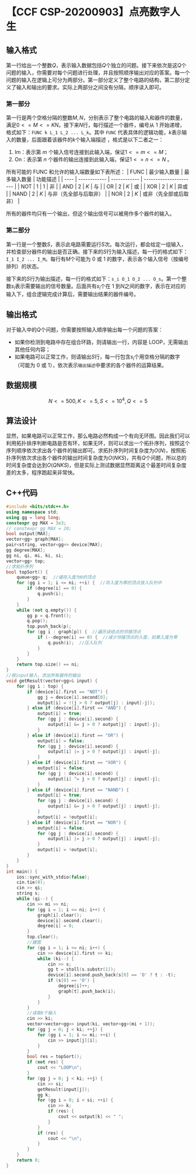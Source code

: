 # 【CCF CSP-20200903】点亮数字人生

## 输入格式

第一行给出一个整数$Q$，表示输入数据包括$Q$个独立的问题。接下来依次是这$Q$个问题的输入，你需要对每个问题进行处理，并且按照顺序输出对应的答案。每一个问题的输入在逻辑上可分为两部分。第一部分定义了整个电路的结构，第二部分定义了输入和输出的要求。实际上两部分之间没有分隔，顺序读入即可。

### 第一部分

第一行是两个空格分隔的整数$M,N$，分别表示了整个电路的输入和器件的数量，满足$0<=M<=KN$。接下来$N$行，每行描述一个器件，编号从 1 开始递增，格式如下：`FUNC k L_1 L_2 ... L_k`。其中 `FUNC` 代表具体的逻辑功能，$k$表示输入的数量，后面跟着该器件的$k$个输入端描述 ，格式是以下二者之一：

1. Im：表示第 $m$ 个输入信号连接到此输入端，保证$1<=m<=M$；
2. On：表示第 $n$ 个器件的输出连接到此输入端，保证$1<=n<=N$ 。

所有可能的 FUNC 和允许的输入端数量如下表所述：
| FUNC | 最少输入数量 | 最多输入数量 | 功能描述               |
| ---- | ------------ | ------------ | ---------------------- |
| NOT  | 1            | 1            | 非                     |
| AND  | 2            | $K$          | 与                     |
| OR   | 2            | $K$          | 或                     |
| XOR  | 2            | $K$          | 异或                   |
| NAND | 2            | $K$          | 与非（先全部与后取非） |
| NOR  | 2            | $K$          | 或非（先全部或后取非） |

所有的器件均只有一个输出，但这个输出信号可以被用作多个器件的输入。

### 第二部分

第一行是一个整数$S$，表示此电路需要运行$S$次。每次运行，都会给定一组输入，并检查部分器件的输出是否正确。接下来的$S$行为输入描述，每一行的格式如下：`I_1 I_2 ... I_M`。每行有$M$个可能为 0 或 1 的数字，表示各个输入信号（按编号排列）的状态。

接下来的$S$行为输出描述，每一行的格式如下：`s_i O_1 O_2 ... O_s`。第一个整数$s_i$表示需要输出的信号数量。后面共有$s_i$个在 1 到$N$之间的数字，表示在对应的输入下，组合逻辑完成计算后，需要输出结果的器件编号。

## 输出格式

对于输入中的$Q$个问题，你需要按照输入顺序输出每一个问题的答案：

- 如果你检测到电路中存在组合环路，则请输出一行，内容是 LOOP，无需输出其他任何内容；
- 如果电路可以正常工作，则请输出$S$行，每一行包含$s_i$个用空格分隔的数字（可能为 0 或 1），依次表示`输出描述`中要求的各个器件的运算结果。

## 数据规模

$$N<=500, K<=5, S<=10^4, Q<=5$$

## 算法设计

显然，如果电路可以正常工作，那么电路必然构成一个有向无环图。因此我们可以利用拓扑排序判断电路是否有环，如果无环，则可以求出一个拓扑序列，按照这个序列顺序依次求出各个器件的输出即可。求拓扑序列时间复杂度为$O(N)$，按照拓扑序列依次求出各个器件的输出时间复杂度为$O(NKS)$，共有$Q$个问题，所以总的时间复杂度会达到$O(QNKS)$，但是实际上测试数据显然距离这个最差时间复杂度差的太多，程序跑起来非常快。

## C++代码

```cpp
#include <bits/stdc++.h>
using namespace std;
using gg = long long;
constexpr gg MAX = 3e3;
// constexpr gg MAX = 20;
bool output[MAX];
vector<gg> graph[MAX];
pair<string, vector<gg>> device[MAX];
gg degree[MAX];
gg ni, qi, mi, ki, si;
vector<gg> top;
//求拓扑序列
bool topSort() {
    queue<gg> q;  //储存入度为0的顶点
    for (gg i = 1; i <= ni; ++i) {  //将入度为零的顶点放入队列中
        if (degree[i] == 0) {
            q.push(i);
        }
    }
    while (not q.empty()) {
        gg p = q.front();
        q.pop();
        top.push_back(p);
        for (gg i : graph[p]) {  //遍历该结点的邻接顶点
            if (--degree[i] == 0) {  //减少邻接顶点的入度，如果入度为零
                q.push(i);  //压入队列
            }
        }
    }
    return top.size() == ni;
}
//按input输入，求出所有器件的输出
void getResult(vector<gg>& input) {
    for (gg i : top) {
        if (device[i].first == "NOT") {
            gg j = device[i].second[0];
            output[i] = !(j > 0 ? output[j] : input[-j]);
        } else if (device[i].first == "AND") {
            output[i] = true;
            for (gg j : device[i].second) {
                output[i] &= j > 0 ? output[j] : input[-j];
            }
        } else if (device[i].first == "OR") {
            output[i] = false;
            for (gg j : device[i].second) {
                output[i] |= j > 0 ? output[j] : input[-j];
            }
        } else if (device[i].first == "XOR") {
            output[i] = false;
            for (gg j : device[i].second) {
                output[i] ^= j > 0 ? output[j] : input[-j];
            }
        } else if (device[i].first == "NAND") {
            output[i] = true;
            for (gg j : device[i].second) {
                output[i] &= j > 0 ? output[j] : input[-j];
            }
            output[i] = !output[i];
        } else if (device[i].first == "NOR") {
            output[i] = false;
            for (gg j : device[i].second) {
                output[i] |= j > 0 ? output[j] : input[-j];
            }
            output[i] = !output[i];
        }
    }
}
int main() {
    ios::sync_with_stdio(false);
    cin.tie(0);
    cin >> qi;
    string s;
    while (qi--) {
        cin >> mi >> ni;
        for (gg i = 1; i <= ni; i++) {
            graph[i].clear();
            device[i].second.clear();
            degree[i] = 0;
        }
        top.clear();
        //建图
        for (gg i = 1; i <= ni; i++) {
            cin >> device[i].first >> ki;
            while (ki--) {
                cin >> s;
                gg t = stoll(s.substr(1));
                device[i].second.push_back(s[0] == 'O' ? t : -t);
                if (s[0] == 'O') {
                    degree[i]++;
                    graph[t].push_back(i);
                }
            }
        }
        //读取k个输入
        cin >> ki;
        vector<vector<gg>> input(ki, vector<gg>(mi + 1));
        for (gg j = 0; j < ki; ++j) {
            for (gg i = 1; i <= mi; ++i) {
                cin >> input[j][i];
            }
        }
        bool res = topSort();
        if (not res) {
            cout << "LOOP\n";
        }
        for (gg j = 0; j < ki; ++j) {
            cin >> si;
            getResult(input[j]);
            gg k;
            for (gg i = 0; i < si; ++i) {
                cin >> k;
                if (res) {
                    cout << output[k] << " ";
                }
            }
            if (res) {
                cout << "\n";
            }
        }
    }
    return 0;
}
```
